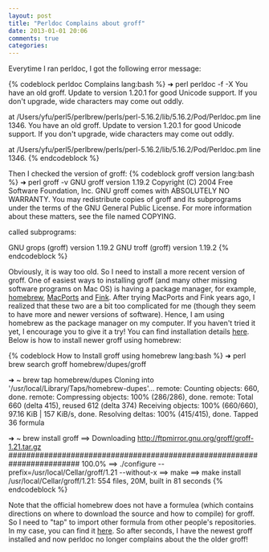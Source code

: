 ```yaml
---
layout: post
title: "Perldoc Complains about groff"
date: 2013-01-01 20:06
comments: true
categories: 
---
```

Everytime I ran perldoc, I got the following error message:

{% codeblock perldoc Complains lang:bash %}
➜  perl  perldoc -f -X
You have an old groff. Update to version 1.20.1 for good Unicode support.
If you don't upgrade, wide characters may come out oddly.

 at /Users/yfu/perl5/perlbrew/perls/perl-5.16.2/lib/5.16.2/Pod/Perldoc.pm line 1346.
 You have an old groff. Update to version 1.20.1 for good Unicode support.
 If you don't upgrade, wide characters may come out oddly.

  at /Users/yfu/perl5/perlbrew/perls/perl-5.16.2/lib/5.16.2/Pod/Perldoc.pm line 1346.
{% endcodeblock %}

Then I checked the version of groff:
{% codeblock groff version lang:bash %}
➜  perl  groff -v
GNU groff version 1.19.2
Copyright (C) 2004 Free Software Foundation, Inc.
GNU groff comes with ABSOLUTELY NO WARRANTY.
You may redistribute copies of groff and its subprograms
under the terms of the GNU General Public License.
For more information about these matters, see the file named COPYING.

called subprograms:

GNU grops (groff) version 1.19.2
GNU troff (groff) version 1.19.2
{% endcodeblock %}

Obviously, it is way too old. So I need to install a more recent version of groff. One of easiest ways to installing groff (and many other missing software programs on Mac OS) is having a package manager, for example, [homebrew](http://mxcl.github.com/homebrew/),  [MacPorts](http://www.macports.org/) and [Fink](http://www.finkproject.org/). After trying MacPorts and Fink years ago, I realized that these two are a bit too complicated for me (though they seem to have more and newer versions of software). Hence, I am using homebrew as the package manager on my computer. If you haven't tried it yet, I encourage you to give it a try! You can find installation details [here](http://mxcl.github.com/homebrew/). Below is how to install newer groff using homebrew:
<!--more-->

{% codeblock How to Install groff using homebrew lang:bash %}
➜  perl  brew search groff
homebrew/dupes/groff

➜  ~  brew tap homebrew/dupes
Cloning into '/usr/local/Library/Taps/homebrew-dupes'...
remote: Counting objects: 660, done.
remote: Compressing objects: 100% (286/286), done.
remote: Total 660 (delta 415), reused 612 (delta 374)
Receiving objects: 100% (660/660), 97.16 KiB | 157 KiB/s, done.
Resolving deltas: 100% (415/415), done.
Tapped 36 formula

➜  ~  brew install groff
==> Downloading http://ftpmirror.gnu.org/groff/groff-1.21.tar.gz
######################################################################## 100.0%
==> ./configure --prefix=/usr/local/Cellar/groff/1.21 --without-x
==> make
==> make install
/usr/local/Cellar/groff/1.21: 554 files, 20M, built in 81 seconds
{% endcodeblock %}

Note that the official homebrew does not have a formulea (which contains directions on where to download the source and how to compile) for groff. So I need to "tap" to import other formula from other people's repositories. In my case, you can find it [here](http://braumeister.org/repos/Homebrew/homebrew-dupes/formula/groff). So after seconds, I have the newest groff installed and now perldoc no longer complains about the the older groff!
